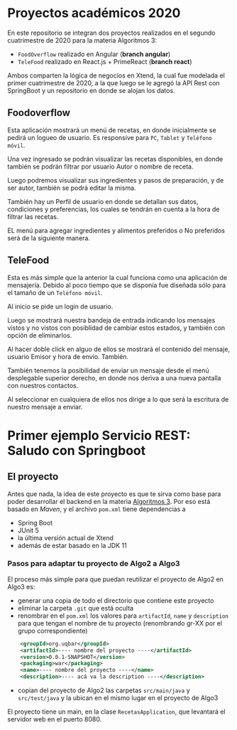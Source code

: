 
# Proyectos académicos 2020

En este repositorio se integran dos proyectos realizados en el segundo cuatrimestre de 2020 para la materia Algoritmos 3:

- `FoodOverflow` realizado en Angular (**branch angular**)
- `TeleFood` realizado en React.js + PrimeReact (**branch react**)

Ambos comparten la lógica de negocios en Xtend, la cual fue modelada el primer cuatrimestre de 2020, a la que luego se le agregó la API Rest con SpringBoot y un repositorio en donde se alojan los datos.

## Foodoverflow

Esta aplicación mostrará un menú de recetas, en donde inicialmente se pedirá un logueo de usuario. Es responsive para `PC`, `Tablet` y `Teléfono móvil`.

Una vez ingresado se podrán visualizar las recetas disponibles, en donde también se podrán filtrar por usuario Autor o nombre de receta.

Luego podremos visualizar sus ingredientes y pasos de preparación, y de ser autor, también se podrá editar la misma.

También hay un Perfil de usuario en donde se detallan sus datos, condiciones y preferencias, los cuales se tendrán en cuenta a la hora de filtrar las recetas.

EL menú para agregar ingredientes y alimentos preferidos o No preferidos será de la siguiente manera.

## TeleFood

Esta es más simple que la anterior la cual funciona como una aplicación de mensajería. Debido al poco tiempo que se disponía fue diseñada sólo para el tamaño de un `Teléfono móvil`.

Al inicio se pide un login de usuario.

Luego se mostrará nuestra bandeja de entrada indicando los mensajes vistos y no vistos con posiblidad de cambiar estos estados, y también con opción de eliminarlos.

Al hacer doble click en alguo de ellos se mostrará el contenido del mensaje, usuario Emisor y hora de envío. También.

También tenemos la posibilidad de enviar un mensaje desde el menú desplegable superior derecho, en donde nos deriva a una nueva pantalla con nuestros contactos.

Al seleccionar en cualquiera de ellos nos dirige a lo que será la escritura de nuestro mensaje a enviar.









# Primer ejemplo Servicio REST: Saludo con Springboot

## El proyecto

Antes que nada, la idea de este proyecto es que te sirva como base para poder desarrollar el backend en la materia [Algoritmos 3](https://algo3.uqbar-project.org/). Por eso está basado en _Maven_, y el archivo `pom.xml` tiene dependencias a

- Spring Boot
- JUnit 5
- la última versión actual de Xtend
- además de estar basado en la JDK 11

### Pasos para adaptar tu proyecto de Algo2 a Algo3

El proceso más simple para que puedan reutilizar el proyecto de Algo2 en Algo3 es:

- generar una copia de todo el directorio que contiene este proyecto
- eliminar la carpeta `.git` que está oculta
- renombrar en el `pom.xml` los valores para `artifactId`, `name` y `description` para que tengan el nombre de tu proyecto (renombrando gr-XX por el grupo correspondiente)

```xml
	<groupId>org.uqbar</groupId>
	<artifactId>---- nombre del proyecto ----</artifactId>
	<version>0.0.1-SNAPSHOT</version>
	<packaging>war</packaging>
	<name>---- nombre del proyecto ----</name>
	<description>---- acá va la description ----</description>
```

- copian del proyecto de Algo2 las carpetas `src/main/java` y `src/test/java` y la ubican en el mismo lugar en el proyecto de Algo3

El proyecto tiene un main, en la clase `RecetasApplication`, que levantará el servidor web en el puerto 8080. 
